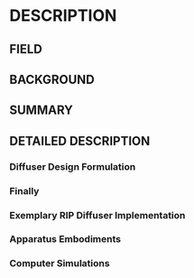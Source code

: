 # DESCRIPTION

## FIELD

## BACKGROUND

## SUMMARY

## DETAILED DESCRIPTION

### Diffuser Design Formulation

### Finally

### Exemplary RIP Diffuser Implementation

### Apparatus Embodiments

### Computer Simulations

